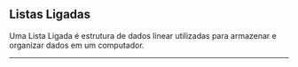 ## Listas Ligadas

Uma Lista Ligada é estrutura de dados linear utilizadas para armazenar e organizar dados em um computador.

---

